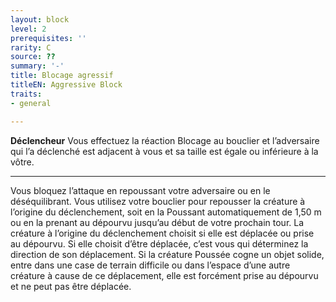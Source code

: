 ```yaml
---
layout: block
level: 2
prerequisites: ''
rarity: C
source: ??
summary: '-'
title: Blocage agressif
titleEN: Aggressive Block
traits:
- general

---
```


<p><strong>Déclencheur</strong> Vous effectuez la réaction Blocage au bouclier et l’adversaire qui l’a déclenché est adjacent à vous et sa taille est égale ou inférieure à la vôtre.</p>
<hr>
<p>Vous bloquez l’attaque en repoussant votre adversaire ou en le déséquilibrant. Vous utilisez votre bouclier pour repousser la créature à l’origine du déclenchement, soit en la Poussant automatiquement de 1,50 m ou en la prenant au dépourvu jusqu’au début de votre prochain tour. La créature à l’origine du déclenchement choisit si elle est déplacée ou prise au dépourvu. Si elle choisit d’être déplacée, c’est vous qui déterminez la direction de son déplacement. Si la créature Poussée cogne un objet solide, entre dans une case de terrain difficile ou dans l’espace d’une autre créature à cause de ce déplacement, elle est forcément prise au dépourvu et ne peut pas être déplacée.</p>